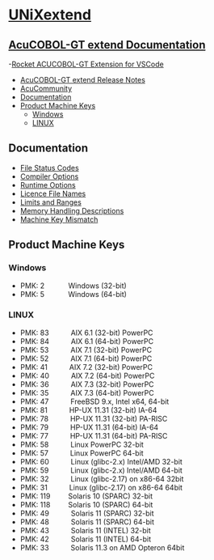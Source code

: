 # [UNiXextend](https://github.com/UNiXMIT/UNiXextend)
## [AcuCOBOL-GT extend Documentation](https://docs.rocketsoftware.com/bundle?labelkey=prod_acucobol_gt)

-[Rocket ACUCOBOL-GT Extension for VSCode](https://docs.rocketsoftware.com/bundle?labelkey=prod_acucobol_gt&name_filter.value=Visual+Studio+Code)
- [AcuCOBOL-GT extend Release Notes](https://docs.rocketsoftware.com/bundle?labelkey=prod_acucobol_gt&name_filter.value=Release+Notes)
- [AcuCommunity](https://community.rocketsoftware.com/forums/forum-home?CommunityKey=78880ba8-1519-45f3-8d5e-01928efe3598)
- [Documentation](#documentation)
- [Product Machine Keys](#product-machine-keys)
  - [Windows](#windows)
  - [LINUX](#linux) 

## Documentation
- [File Status Codes](https://docs.rocketsoftware.com/bundle/acucobolgt_dg_1051_html/page/BKTRTRDOSSS021.html)
- [Compiler Options](https://docs.rocketsoftware.com/bundle/acucobolgt_dg_1051_html/page/BKUSUSCOMPUS2.2.html)
- [Runtime Options](https://docs.rocketsoftware.com/bundle/acucobolgt_dg_1051_html/page/BKTRTRAREMS002.html)
- [Licence File Names](https://docs.rocketsoftware.com/bundle/acucobolgt_dg_1051_html/page/BKGCGCSTRTS005.html)
- [Limits and Ranges](https://docs.rocketsoftware.com/bundle/acucobolgt_dg_1051_html/page/BKPPPPSPECS002.html)
- [Memory Handling Descriptions](https://docs.rocketsoftware.com/bundle/acucobolgt_dg_1051_html/page/BKUSUSPROGS045.html)
- [Machine Key Mismatch](https://docs.rocketsoftware.com/bundle/acucobolgt_dg_1051_html/page/BKGCGCTRBLS002.html)

## Product Machine Keys
### Windows
- PMK: 2&nbsp;&nbsp;&nbsp;&nbsp;&nbsp;&nbsp;&nbsp;&nbsp;&nbsp;&nbsp;&nbsp;&nbsp;Windows (32-bit)   
- PMK: 5&nbsp;&nbsp;&nbsp;&nbsp;&nbsp;&nbsp;&nbsp;&nbsp;&nbsp;&nbsp;&nbsp;&nbsp;Windows (64-bit)  

### LINUX
- PMK: 83&nbsp;&nbsp;&nbsp;&nbsp;&nbsp;&nbsp;&nbsp;&nbsp;&nbsp;&nbsp;&nbsp;AIX 6.1 (32-bit) PowerPC  
- PMK: 84&nbsp;&nbsp;&nbsp;&nbsp;&nbsp;&nbsp;&nbsp;&nbsp;&nbsp;&nbsp;&nbsp;AIX 6.1 (64-bit) PowerPC  
- PMK: 53&nbsp;&nbsp;&nbsp;&nbsp;&nbsp;&nbsp;&nbsp;&nbsp;&nbsp;&nbsp;&nbsp;AIX 7.1 (32-bit) PowerPC  
- PMK: 52&nbsp;&nbsp;&nbsp;&nbsp;&nbsp;&nbsp;&nbsp;&nbsp;&nbsp;&nbsp;&nbsp;AIX 7.1 (64-bit) PowerPC  
- PMK: 41&nbsp;&nbsp;&nbsp;&nbsp;&nbsp;&nbsp;&nbsp;&nbsp;&nbsp;&nbsp;&nbsp;AIX 7.2 (32-bit) PowerPC  
- PMK: 40&nbsp;&nbsp;&nbsp;&nbsp;&nbsp;&nbsp;&nbsp;&nbsp;&nbsp;&nbsp;&nbsp;AIX 7.2 (64-bit) PowerPC  
- PMK: 36&nbsp;&nbsp;&nbsp;&nbsp;&nbsp;&nbsp;&nbsp;&nbsp;&nbsp;&nbsp;&nbsp;AIX 7.3 (32-bit) PowerPC  
- PMK: 35&nbsp;&nbsp;&nbsp;&nbsp;&nbsp;&nbsp;&nbsp;&nbsp;&nbsp;&nbsp;&nbsp;AIX 7.3 (64-bit) PowerPC  
- PMK: 47&nbsp;&nbsp;&nbsp;&nbsp;&nbsp;&nbsp;&nbsp;&nbsp;&nbsp;&nbsp;&nbsp;FreeBSD 9.x, Intel x64, 64-bit  
- PMK: 81&nbsp;&nbsp;&nbsp;&nbsp;&nbsp;&nbsp;&nbsp;&nbsp;&nbsp;&nbsp;&nbsp;HP-UX 11.31 (32-bit) IA-64  
- PMK: 78&nbsp;&nbsp;&nbsp;&nbsp;&nbsp;&nbsp;&nbsp;&nbsp;&nbsp;&nbsp;&nbsp;HP-UX 11.31 (32-bit) PA-RISC  
- PMK: 79&nbsp;&nbsp;&nbsp;&nbsp;&nbsp;&nbsp;&nbsp;&nbsp;&nbsp;&nbsp;&nbsp;HP-UX 11.31 (64-bit) IA-64  
- PMK: 77&nbsp;&nbsp;&nbsp;&nbsp;&nbsp;&nbsp;&nbsp;&nbsp;&nbsp;&nbsp;&nbsp;HP-UX 11.31 (64-bit) PA-RISC  
- PMK: 58&nbsp;&nbsp;&nbsp;&nbsp;&nbsp;&nbsp;&nbsp;&nbsp;&nbsp;&nbsp;&nbsp;Linux PowerPC 32-bit  
- PMK: 57&nbsp;&nbsp;&nbsp;&nbsp;&nbsp;&nbsp;&nbsp;&nbsp;&nbsp;&nbsp;&nbsp;Linux PowerPC 64-bit  
- PMK: 60&nbsp;&nbsp;&nbsp;&nbsp;&nbsp;&nbsp;&nbsp;&nbsp;&nbsp;&nbsp;&nbsp;Linux (glibc-2.x) Intel/AMD 32-bit  
- PMK: 59&nbsp;&nbsp;&nbsp;&nbsp;&nbsp;&nbsp;&nbsp;&nbsp;&nbsp;&nbsp;&nbsp;Linux (glibc-2.x) Intel/AMD 64-bit  
- PMK: 32&nbsp;&nbsp;&nbsp;&nbsp;&nbsp;&nbsp;&nbsp;&nbsp;&nbsp;&nbsp;&nbsp;Linux (glibc-2.17) on x86-64 32bit  
- PMK: 31&nbsp;&nbsp;&nbsp;&nbsp;&nbsp;&nbsp;&nbsp;&nbsp;&nbsp;&nbsp;&nbsp;Linux (glibc-2.17) on x86-64 64bit  
- PMK: 119&nbsp;&nbsp;&nbsp;&nbsp;&nbsp;&nbsp;&nbsp;&nbsp;&nbsp;Solaris 10 (SPARC) 32-bit  
- PMK: 118&nbsp;&nbsp;&nbsp;&nbsp;&nbsp;&nbsp;&nbsp;&nbsp;&nbsp;Solaris 10 (SPARC) 64-bit  
- PMK: 49&nbsp;&nbsp;&nbsp;&nbsp;&nbsp;&nbsp;&nbsp;&nbsp;&nbsp;&nbsp;&nbsp;Solaris 11 (SPARC) 32-bit  
- PMK: 48&nbsp;&nbsp;&nbsp;&nbsp;&nbsp;&nbsp;&nbsp;&nbsp;&nbsp;&nbsp;&nbsp;Solaris 11 (SPARC) 64-bit 
- PMK: 43&nbsp;&nbsp;&nbsp;&nbsp;&nbsp;&nbsp;&nbsp;&nbsp;&nbsp;&nbsp;&nbsp;Solaris 11 (INTEL) 32-bit  
- PMK: 42&nbsp;&nbsp;&nbsp;&nbsp;&nbsp;&nbsp;&nbsp;&nbsp;&nbsp;&nbsp;&nbsp;Solaris 11 (INTEL) 64-bit  
- PMK: 33&nbsp;&nbsp;&nbsp;&nbsp;&nbsp;&nbsp;&nbsp;&nbsp;&nbsp;&nbsp;&nbsp;Solaris 11.3 on AMD Opteron 64bit  
